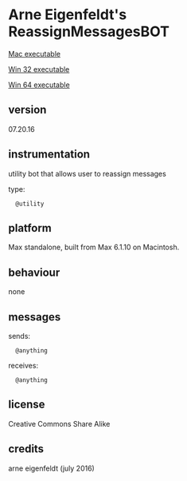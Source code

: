 # Arne Eigenfeldt's ReassignMessagesBOT #

[Mac executable](https://www.sfu.ca/musebots/Musebot_Test_Suite/Musebots/Utility_Other/ae_ReassignMessagesBOT.zip)

[Win 32 executable](https://www.sfu.ca/musebots/Musebot_Test_Suite/Musebots_Win32/Utility_Other/ae_ReassignMessagesBOT_w32.zip)

[Win 64 executable](https://www.sfu.ca/musebots/Musebot_Test_Suite/Musebots_Win64/Utility_Other/ae_ReassignMessagesBOT_w64.zip)

## version ##

07.20.16

## instrumentation ##

utility bot that allows user to reassign messages

type:

      @utility

## platform ##

Max standalone, built from Max 6.1.10 on Macintosh.

## behaviour ##

none

## messages ##

sends:

      @anything

receives:

      @anything

## license ##

Creative Commons Share Alike

## credits ##

arne eigenfeldt (july 2016)
